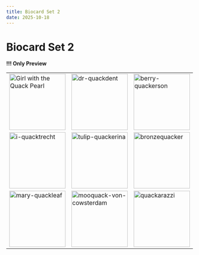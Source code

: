 ```yaml
---
title: Biocard Set 2
date: 2025-10-18
---
```


# Biocard Set 2

**!!! Only Preview**

<table>
  <tr>
    <td><a href="https://sems-duckies.github.io/ducks/girl-with-the-quack-pearl/"><img src="https://lh3.googleusercontent.com/pw/AP1GczOu1PrFhUDapYH9DMCwz_5dyseL8un7YmaDwQOCdrARSz0nlOMe-8_CjPRiLoaFSXDJpRrPgtYVHDtv6Gm0uf0xHcIOtPc69tlvFHjBoQDabpVVjN67mU1g7RE4wVy0hJeW8GgEW6XsPXyi51EchBx74w" width="150" alt="Girl with the Quack Pearl"></a></td>
    <td><a href="https://sems-duckies.github.io/ducks/dr-quackdent/"><img src="https://lh3.googleusercontent.com/pw/AP1GczNnxFcDj-5NWI8WL0qgyagNOGhZKTnCAKFJwk9TiZkbtL-0QEQs0HhODymVaaS37omTISTKj5l0ti5ZyNECWZZF3OppOjOF_MJ6jI-l5_JYa_EubSPM8dzGkzbvAgt5A8LWF4MY4LUdwdVXRfFFEpRtBA" width="150" alt="dr-quackdent"></a></td>
    <td><a href="https://sems-duckies.github.io/ducks/berry-quackerson/"><img src="https://lh3.googleusercontent.com/pw/AP1GczMCyGUCEcQmF5XJ920_j_KKuuEwun-V3033eeLj8ZyQxu2LHYU22K4RxiwZRxd-6bT3tAJqHiyuvIYd1zat2VE_y2Z_B3CAkznRixS_uIHxm2rSFXbCgxhFcEK1U3z8Nl4ldNRgsvrNFzuvS1eKaqK_aQ" width="150" alt="berry-quackerson"></a></td>
  </tr>
    <tr>
    <td><a href="https://sems-duckies.github.io/ducks/i-quacktrecht/"><img src="https://lh3.googleusercontent.com/pw/AP1GczMM6h2F4p3J5CPC9p_ou7d6KkC0QeTAc8Lgy79d4mro2N80josdesDVH-GCFR_qcPxszgdlxR1W5jDHWaMWomkBGzBfzvkaZVlqlbkhagwV9Dhq-MYHQOErWC_T6_JFhJpRZBdWh6T2kK5Lh_yy0udXbw" width="150" alt="i-quacktrecht"></a></td>
    <td><a href="https://sems-duckies.github.io/ducks/tulip-quackerina/"><img src="https://lh3.googleusercontent.com/pw/AP1GczPCC8irHQsT6ip1527Y2IBUuVgfaQciVwJRwrzRmjf__tPn-K63y9xZvH2BA6PCnugUinYUYcnqx-ES-X5ANfx0LiLEqhrCgWQAY68LHsvyOh7L5uaHVHJc-wkUaWPd85Lt9L2mqcx9Q_JK00WOUCUGgw" width="150" alt="tulip-quackerina"></a></td>
    <td><a href="https://sems-duckies.github.io/ducks/bronzequacker/"><img src="https://lh3.googleusercontent.com/pw/AP1GczPyydRf5fkp6WpS-EwaiFkLbRmo37HMFiYvBQoZl7VAVw37P5j5Kc5BCsbyMQDnzoGTRk_oAXCpnP8RHCLYdj-LPZLrn22319hpvvemqR6i0a1oaCuT796E4PQCpIlhR8yChWJLZ83BmnhJ_ZtwfOdhiQ" width="150" alt="bronzequacker"></a></td>
  </tr>
    </tr>
    <tr>
    <td><a href="https://sems-duckies.github.io/ducks/mary-quackleaf/"><img src="https://lh3.googleusercontent.com/pw/AP1GczM_B0JvXzW0Bqx7eExl7ciweMXWefc3CXyrYdRTTVulb5k4PISm14kUjpiG2fczbI0_tdcqK5Vtgju-4MmOPHTJFIVP4XJjAQUgosrfj85jhgDtoGf6rn7KB2EB9L7ol1QsPbhmXOQQ6Pbtte2xx_8D4w" width="150" alt="mary-quackleaf"></a></td>
    <td><a href="https://sems-duckies.github.io/ducks/mooquack-von-cowsterdam/"><img src="https://lh3.googleusercontent.com/pw/AP1GczOQd7H6293Wu-lD1YJcKTWePjL2TmfhC1QwqEu6KpeIW7A0SqnosYyClheeP3wQ5J2YepObScGGUjXgOqiyEy1uYyf8rIisIzARh9nLojWnrp6NPUtLmjejeXjNWLZyFHpB_OW8qn5crULX7MR6ScoRGg" width="150" alt="mooquack-von-cowsterdam"></a></td>
    <td><a href="https://sems-duckies.github.io/ducks/quackarazzi/"><img src="https://lh3.googleusercontent.com/pw/AP1GczPBAAbkAKsudQKZE9hGNzNxz255G4mgISNCF51Q9dPLLA0LK4mZjAXrXk-fp2KIXiRg7FR2W4CIpFavNd9QyOhdgV3lRYDXZJBMabYTZpOOhsuXg8-yLOG9m_addELsNQDdyJ5STA02a72hHF3WWLZwtA" width="150" alt="quackarazzi"></a></td>
  </tr>
</table>
